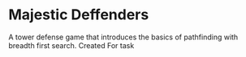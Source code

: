 # Majestic Deffenders

A tower defense game that introduces the basics of pathfinding with breadth first search.
Created For task
